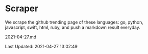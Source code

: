 # Scraper

We scrape the github trending page of these languages: go, python, javascript, swift, html, ruby, and push a markdown result everyday.

[2021-04-27.md](https://github.com/henson/Scraper/blob/master/2021-04-27.md)

Last Updated: 2021-04-27 13:02:49